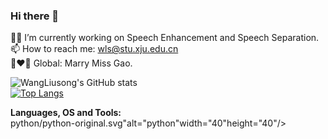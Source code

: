 ### Hi there 👋

<!--
**WangLiusong/WangLiusong** is a ✨ _special_ ✨ repository because its `README.md` (this file) appears on your GitHub profile.


- 🧑‍💻 I’m currently working on Speech Enhancement and Speech Separation ...
- 📫 How to reach me: wls@stu.xju.edu.cn ...
- 👩‍❤️‍👨 Global: Marry Miss Gao.
-->
🧑‍💻 I’m currently working on Speech Enhancement and Speech Separation.  
📫 How to reach me: wls@stu.xju.edu.cn   
👩‍❤️‍👨 Global: Marry Miss Gao.  

![WangLiusong's GitHub stats](https://github-readme-stats.vercel.app/api?username=wangliusong&show_icons=true&theme=dark)  
[![Top Langs](https://github-readme-stats.vercel.app/api/top-langs/?username=wangliusong&layout=compact)](https://github.com/wangliusong/github-readme-stats)  

**Languages, OS and Tools:**  
python/python-original.svg"alt="python"width="40"height="40"/>
